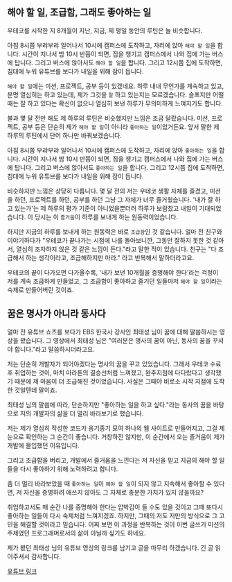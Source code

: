 ## 해야 할 일, 조급함, 그래도 좋아하는 일

우테코를 시작한 지 8개월이 지난, 지금, 제 평일 동안의 루틴은 늘 비슷합니다.

아침 8시쯤 부랴부랴 일어나서 10시에 캠퍼스에 도착하고, 자리에 앉아 `해야 할 일`을 합니다. 시간이 지나서 밤 10시 반쯤이 되면, 짐을 챙기고 캠퍼스에서 나와 집에 가는 버스에 탑니다. 그리고 버스에 앉아서도 `해야 할 일`을 합니다. 그리고 12시쯤 집에 도착하면, 침대에 누워 유튜브를 보다가 내일을 위해 잠이 듭니다.

`해야 할 일`에는 미션, 프로젝트, 공부 등이 있겠네요. 하루 내내 무언가를 계속하고 있고, 분명 열심히는 하고 있는데, 제가 그것을 `잘` 하고 있는지는 모르겠습니다. 슬프지만 어떨 때는 잘 하고 있다는 확신이 없으니 열심히 보낸 하루가 무의미하게 느껴지기도 합니다.

불과 몇 달 전만 해도 제 하루의 루틴은 비슷했지만 느낌은 조금 달랐습니다. 미션, 프로젝트, 공부 등은 단순히 제가 `해야 할 일`이 아니라 `좋아하는 일`이었거든요. 앞서 말한 제 하루의 루틴에서 단어 하나만 바꿔보겠습니다.

아침 8시쯤 부랴부랴 일어나서 10시에 캠퍼스에 도착하고, 자리에 앉아 `좋아하는 일`을 합니다. 시간이 지나서 밤 10시 반쯤이 되면, 짐을 챙기고 캠퍼스에서 나와 집에 가는 버스에 탑니다. 그리고 버스에 앉아서도 `좋아하는 일`을 합니다. 그리고 12시쯤 집에 도착하면, 침대에 누워 유튜브를 보다가 내일을 위해 잠이 듭니다.

비슷하지만 느낌은 상당히 다릅니다. 몇 달 전의 저는 우테코 생활 자체를 즐겼고, 미션을 하던, 프로젝트를 하던, 공부를 하던 그냥 그 자체가 너무 즐거웠습니다. '내가 잘 하고 있는가'는 제 하루의 평가 기준이 아니었을뿐더러 하루가 보람찼고 내일이 기대되었습니다. 이 당시는 이 `즐거움`이 하루를 보내게 하는 원동력이었습니다.

하지만 지금의 하루를 보내게 하는 원동력은 바로 `조급함`인 것 같습니다. 얼마 전 친구와 이야기하다가 "우테코가 끝나가는 시점에 나를 돌아보니깐, 그동안 잘하지 못한 것 같아서, 열심히 조차하지 않은 것 같은 느낌이 든다."라고 말한 적이 있습니다. 친구는 "다 조급해서 하는 생각이라고, 조급해하지만 마라." 라고 반복해서 말하더라고요.

우테코의 끝이 다가오면 다가올수록, '내가 보낸 10개월을 증명해야 한다'라는 걱정이 저를 계속 조급하게 만들었고, 그 조급함이 좋아하고 즐기던 일들마저 `해야 할 일`이라는 숙제로 만들어버린 것이죠.

## 꿈은 명사가 아니라 동사다

얼마 전 유튜브 쇼츠를 보다가 EBS 한국사 강사인 최태성 님이 꿈에 대해 말씀하시는 영상을 봤습니다. 그 영상에서 최태성 님은 "여러분은 명사의 꿈이 아닌, 동사의 꿈을 꾸셔야 합니다."라고 말씀하시더라고요.

저는 단순히 개발자가 되어야겠다는 명사의 꿈을 꾸고 있었습니다. 그래서 우테코 수료 후 취업하는 것이, 마치 마라톤의 결승선처럼 느껴졌고, 완주지점에 다다랐다고 생각했기 때문에 제 마음이 더 조급해진 것이었습니다. 사실은 그때야 비로소 시작 지점에 도착한 것일텐데 말이죠.

최태성 님의 말씀에 따라, 단순하지만 "좋아하는 일을 하고 싶다."라는 동사의 꿈을 바탕으로 저의 개발자의 삶을 더 멀리 바라보기로 했습니다.

저는 제가 열심히 작성한 코드가 옹기종기 모여 하나의 웹 사이트로 만들어지고, 그걸 제 눈으로 확인하는 그 순간이 좋습니다. 거창하진 않지만, 이 순간에서 오는 즐거움이 제가 개발에 몰입했던 이유입니다.

그리고 조급함을 버리고, 개발에서 즐거움을 느낀다는 저 자신을 믿고 지금의 해야 할 일들을 다시 좋아하기 위해 노력하려고 합니다.

좀 더 멀리 바라보았을 때 `좋아하는 일`이 `해야 할 일`이 되지 않고 지속해서 좋아할 수 있다면, 저 자신을 증명하려 애쓰지 않아도 그 자체로 충분한 가치가 있지 않을까요?

취업하고서도 매 순간 나를 증명해야 한다는 압박감이 들 수도 있을 것이고 그때 또다시 좋아하는 일들이 다시 숙제처럼 느껴지겠죠. 하지만, 그때의 저도 저만의 방식으로 그 고민을 해결할 것이라고 믿습니다. 어찌 보면 이 과정을 반복하는 것이 이번 글쓰기 미션의 주제였던 프로그래머로서의 삶이 아닐까 싶기도 하네요.

제가 봤던 최태성 님의 유튜브 영상의 링크를 남기고 글을 마무리 하겠습니다. 긴 글 읽어주셔서 감사합니다.

[유튜브 링크](https://www.youtube.com/watch?v=6WwYBIVsbTI)
